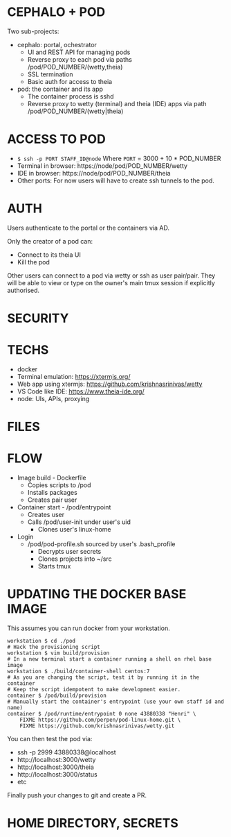 CEPHALO + POD
=============
Two sub-projects:
- cephalo: portal, ochestrator
  - UI and REST API for managing pods
  - Reverse proxy to each pod via paths /pod/POD_NUMBER/(wetty,theia)
  - SSL termination
  - Basic auth for access to theia
- pod: the container and its app
  - The container process is sshd
  - Reverse proxy to wetty (terminal) and theia (IDE) apps
    via path /pod/POD_NUMBER/(wetty|theia)

ACCESS TO POD
=============
- `$ ssh -p PORT STAFF_ID@node`
  Where `PORT` = 3000 + 10 * POD_NUMBER
- Terminal in browser: https://node/pod/POD_NUMBER/wetty
- IDE in browser: https://node/pod/POD_NUMBER/theia
- Other ports: For now users will have to create ssh tunnels to the pod.

AUTH
====
Users authenticate to the portal or the containers via AD.

Only the creator of a pod can:
- Connect to its theia UI
- Kill the pod

Other users can connect to a pod via wetty or ssh as user pair/pair. They
will be able to view or type on the owner's main tmux session if explicitly
authorised.

SECURITY
========


TECHS
=====
- docker
- Terminal emulation: https://xtermjs.org/
- Web app using xtermjs: https://github.com/krishnasrinivas/wetty
- VS Code like IDE: https://www.theia-ide.org/
- node: UIs, APIs, proxying

FILES
=====


FLOW
====
- Image build - Dockerfile
    - Copies scripts to /pod
    - Installs packages
    - Creates pair user
- Container start - /pod/entrypoint
    - Creates user
    - Calls /pod/user-init under user's uid
        - Clones user's linux-home
- Login
    - /pod/pod-profile.sh sourced by user's .bash_profile
        - Decrypts user secrets
        - Clones projects into ~/src        
        - Starts tmux

UPDATING THE DOCKER BASE IMAGE
==============================
This assumes you can run docker from your workstation.
```
workstation $ cd ./pod
# Hack the provisioning script
workstation $ vim build/provision
# In a new terminal start a container running a shell on rhel base image
workstation $ ./build/container-shell centos:7
# As you are changing the script, test it by running it in the container
# Keep the script idempotent to make development easier.
container $ /pod/build/provision
# Manually start the container's entrypoint (use your own staff id and name)
container $ /pod/runtime/entrypoint 0 none 43880338 "Henri" \
    FIXME https://github.com/perpen/pod-linux-home.git \
    FIXME https://github.com/krishnasrinivas/wetty.git
```

You can then test the pod via:
- ssh -p 2999 43880338@localhost
- http://localhost:3000/wetty
- http://localhost:3000/theia
- http://localhost:3000/status
- etc

Finally push your changes to git and create a PR.

HOME DIRECTORY, SECRETS
=======================
